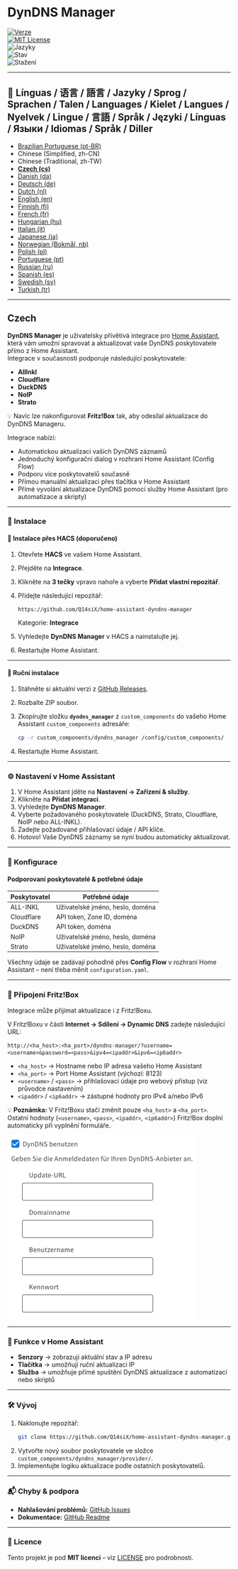 # DynDNS Manager

[![Verze](https://img.shields.io/github/v/release/Q14siX/home-assistant-dyndns-manager)](https://github.com/Q14siX/home-assistant-dyndns-manager/releases)  
[![MIT License](https://img.shields.io/badge/License-MIT-green.svg)](LICENSE)  
![Jazyky](https://img.shields.io/badge/languages-20-blue.svg)  
![Stav](https://img.shields.io/badge/status-stable-brightgreen.svg)  
![Stažení](https://img.shields.io/github/downloads/Q14siX/home-assistant-dyndns-manager/total)

---

## 📌 Línguas / 语言 / 語言 / Jazyky / Sprog / Sprachen / Talen / Languages / Kielet / Langues / Nyelvek / Lingue / 言語 / Språk / Języki / Línguas / Языки / Idiomas / Språk / Diller
- [Brazilian Portuguese (pt-BR)](https://github.com/Q14siX/home-assistant-dyndns-manager/blob/main/README/README_PT-BR.md#portugues-brasileiro)
- Chinese (Simplified, zh-CN)
- Chinese (Traditional, zh-TW)
- [**Czech (cs)**](https://github.com/Q14siX/home-assistant-dyndns-manager/blob/main/README/README_CS.md#czech)
- [Danish (da)](https://github.com/Q14siX/home-assistant-dyndns-manager/blob/main/README/README_DA.md#dansk)
- [Deutsch (de)](https://github.com/Q14siX/home-assistant-dyndns-manager/blob/main/README/README_DE.md#deutsch)
- [Dutch (nl)](https://github.com/Q14siX/home-assistant-dyndns-manager/blob/main/README/README_NL.md#dutch)
- [English (en)](https://github.com/Q14siX/home-assistant-dyndns-manager/blob/main/README/README_EN.md#english)
- [Finnish (fi)](https://github.com/Q14siX/home-assistant-dyndns-manager/blob/main/README/README_FI.md#suomi)
- [French (fr)](https://github.com/Q14siX/home-assistant-dyndns-manager/blob/main/README/README_FR.md#français)
- [Hungarian (hu)](https://github.com/Q14siX/home-assistant-dyndns-manager/blob/main/README/README_HU.md#magyar)
- [Italian (it)](https://github.com/Q14siX/home-assistant-dyndns-manager/blob/main/README/README_IT.md#italiano)
- [Japanese (ja)](https://github.com/Q14siX/home-assistant-dyndns-manager/blob/main/README/README_JA.md#日本語)
- [Norwegian (Bokmål, nb)](https://github.com/Q14siX/home-assistant-dyndns-manager/blob/main/README/README_NB.md#norsk)
- [Polish (pl)](https://github.com/Q14siX/home-assistant-dyndns-manager/blob/main/README/README_PL.md#polski)
- [Portuguese (pt)](https://github.com/Q14siX/home-assistant-dyndns-manager/blob/main/README/README_PT.md#português)
- [Russian (ru)](https://github.com/Q14siX/home-assistant-dyndns-manager/blob/main/README/README_RU.md#pусский)
- [Spanish (es)](https://github.com/Q14siX/home-assistant-dyndns-manager/blob/main/README/README_ES.md#español)
- [Swedish (sv)](https://github.com/Q14siX/home-assistant-dyndns-manager/blob/main/README/README_SV.md#svenska)
- [Turkish (tr)](https://github.com/Q14siX/home-assistant-dyndns-manager/blob/main/README/README_TR.md#türkçe)

---

## Czech

**DynDNS Manager** je uživatelsky přívětivá integrace pro [Home Assistant](https://www.home-assistant.io/), která vám umožní spravovat a aktualizovat vaše DynDNS poskytovatele přímo z Home Assistant.  
Integrace v současnosti podporuje následující poskytovatele:

- **AllInkl**
- **Cloudflare**
- **DuckDNS**
- **NoIP**
- **Strato**

💡 Navíc lze nakonfigurovat **Fritz!Box** tak, aby odesílal aktualizace do DynDNS Manageru.

Integrace nabízí:
- Automatickou aktualizaci vašich DynDNS záznamů
- Jednoduchý konfigurační dialog v rozhraní Home Assistant (Config Flow)
- Podporu více poskytovatelů současně
- Přímou manuální aktualizaci přes tlačítka v Home Assistant
- Přímé vyvolání aktualizace DynDNS pomocí služby Home Assistant (pro automatizace a skripty)

---

### 🚀 Instalace

#### 🔹 Instalace přes HACS (doporučeno)

1. Otevřete **HACS** ve vašem Home Assistant.
2. Přejděte na **Integrace**.
3. Klikněte na **3 tečky** vpravo nahoře a vyberte **Přidat vlastní repozitář**.
4. Přidejte následující repozitář:

   ```
   https://github.com/Q14siX/home-assistant-dyndns-manager
   ```

   Kategorie: **Integrace**

5. Vyhledejte **DynDNS Manager** v HACS a nainstalujte jej.
6. Restartujte Home Assistant.

---

#### 🔹 Ruční instalace

1. Stáhněte si aktuální verzi z [GitHub Releases](https://github.com/Q14siX/home-assistant-dyndns-manager/releases).
2. Rozbalte ZIP soubor.
3. Zkopírujte složku **`dyndns_manager`** z `custom_components` do vašeho Home Assistant `custom_components` adresáře:

   ```bash
   cp -r custom_components/dyndns_manager /config/custom_components/
   ```

4. Restartujte Home Assistant.

---

### ⚙️ Nastavení v Home Assistant

1. V Home Assistant jděte na **Nastavení → Zařízení & služby**.
2. Klikněte na **Přidat integraci**.
3. Vyhledejte **DynDNS Manager**.
4. Vyberte požadovaného poskytovatele (DuckDNS, Strato, Cloudflare, NoIP nebo ALL-INKL).
5. Zadejte požadované přihlašovací údaje / API klíče.
6. Hotovo! Vaše DynDNS záznamy se nyní budou automaticky aktualizovat.

---

### 📄 Konfigurace

#### Podporovaní poskytovatelé & potřebné údaje

| Poskytovatel | Potřebné údaje |
|--------------|----------------|
| ALL-INKL     | Uživatelské jméno, heslo, doména |
| Cloudflare   | API token, Zone ID, doména |
| DuckDNS      | API token, doména |
| NoIP         | Uživatelské jméno, heslo, doména |
| Strato       | Uživatelské jméno, heslo, doména |

Všechny údaje se zadávají pohodlně přes **Config Flow** v rozhraní Home Assistant – není třeba měnit `configuration.yaml`.

---

### 📡 Připojení Fritz!Box

Integrace může přijímat aktualizace i z Fritz!Boxu.

V Fritz!Boxu v části **Internet → Sdílení → Dynamic DNS** zadejte následující URL:

```
http://<ha_host>:<ha_port>/dyndns-manager/?username=<username>&password=<pass>&ipv4=<ipaddr>&ipv6=<ip6addr>
```

- `<ha_host>` → Hostname nebo IP adresa vašeho Home Assistant
- `<ha_port>` → Port Home Assistant (výchozí: 8123)
- `<username>` / `<pass>` → přihlašovací údaje pro webový přístup (viz průvodce nastavením)
- `<ipaddr>` / `<ip6addr>` → zástupné hodnoty pro IPv4 a/nebo IPv6

💡 **Poznámka:** V Fritz!Boxu stačí změnit pouze `<ha_host>` a `<ha_port>`. Ostatní hodnoty (`<username>`, `<pass>`, `<ipaddr>`, `<ip6addr>`) Fritz!Box doplní automaticky při vyplnění formuláře.

![FRITZ!BOX vstupní formulář](https://raw.githubusercontent.com/Q14siX/home-assistant-dyndns-manager/master/images/FRITZ!Box.png)

---

### 🔘 Funkce v Home Assistant

- **Senzory** → zobrazují aktuální stav a IP adresu
- **Tlačítka** → umožňují ruční aktualizaci IP
- **Služba** → umožňuje přímé spuštění DynDNS aktualizace z automatizací nebo skriptů

---

### 🛠 Vývoj

1. Naklonujte repozitář:
   ```bash
   git clone https://github.com/Q14siX/home-assistant-dyndns-manager.git
   ```
2. Vytvořte nový soubor poskytovatele ve složce `custom_components/dyndns_manager/provider/`.
3. Implementujte logiku aktualizace podle ostatních poskytovatelů.

---

### 📬 Chyby & podpora

- **Nahlašování problémů:** [GitHub Issues](https://github.com/Q14siX/home-assistant-dyndns-manager/issues)  
- **Dokumentace:** [GitHub Readme](https://github.com/Q14siX/home-assistant-dyndns-manager)

---

### 📜 Licence

Tento projekt je pod **MIT licencí** – viz [LICENSE](https://github.com/Q14siX/home-assistant-dyndns-manager/blob/main/LICENSE) pro podrobnosti.
